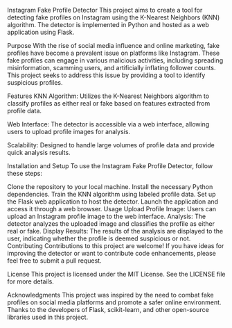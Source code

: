 Instagram Fake Profile Detector
This project aims to create a tool for detecting fake profiles on Instagram using the K-Nearest Neighbors (KNN) algorithm. The detector is implemented in Python and hosted as a web application using Flask.

Purpose
With the rise of social media influence and online marketing, fake profiles have become a prevalent issue on platforms like Instagram. These fake profiles can engage in various malicious activities, including spreading misinformation, scamming users, and artificially inflating follower counts. This project seeks to address this issue by providing a tool to identify suspicious profiles.

Features
KNN Algorithm: Utilizes the K-Nearest Neighbors algorithm to classify profiles as either real or fake based on features extracted from profile data.

Web Interface: The detector is accessible via a web interface, allowing users to upload profile images for analysis.

Scalability: Designed to handle large volumes of profile data and provide quick analysis results.

Installation and Setup
To use the Instagram Fake Profile Detector, follow these steps:

Clone the repository to your local machine.
Install the necessary Python dependencies.
Train the KNN algorithm using labeled profile data.
Set up the Flask web application to host the detector.
Launch the application and access it through a web browser.
Usage
Upload Profile Image: Users can upload an Instagram profile image to the web interface.
Analysis: The detector analyzes the uploaded image and classifies the profile as either real or fake.
Display Results: The results of the analysis are displayed to the user, indicating whether the profile is deemed suspicious or not.
Contributing
Contributions to this project are welcome! If you have ideas for improving the detector or want to contribute code enhancements, please feel free to submit a pull request.

License
This project is licensed under the MIT License. See the LICENSE file for more details.

Acknowledgments
This project was inspired by the need to combat fake profiles on social media platforms and promote a safer online environment.
Thanks to the developers of Flask, scikit-learn, and other open-source libraries used in this project.





